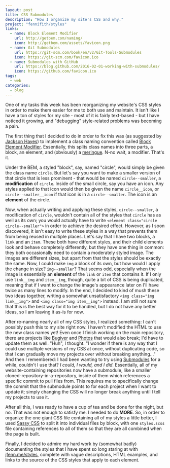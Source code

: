 ```yaml
---
layout: post
title: CSS Submodules
description: "How I organize my site's CSS and why."
project: "fennifith/styles"
links:
  - name: Block Element Modifier
    url: http://getbem.com/naming/
    icon: http://getbem.com/assets/favicon.png
  - name: Git Submodules
    url: https://git-scm.com/book/en/v2/Git-Tools-Submodules
    icon: https://git-scm.com/favicon.ico
  - name: Submodules with GitHub
    url: https://blog.github.com/2016-02-01-working-with-submodules/
    icon: https://github.com/favicon.ico
tags:
  - web
categories:
  - blog
---
```


One of my tasks this week has been reorganizing my website's CSS styles in order to make them easier for me to both use and maintain. It isn't like I have a ton of styles for my site - most of it is fairly text-based - but I have noticed it growing, and "debugging" style-related problems was becoming a pain.

The first thing that I decided to do in order to fix this was (as suggested by [Jackson Hayes](https://github.com/jacksonhvisuals)) to implement a class naming convention called [Block Element Modifier](http://getbem.com/naming/). Essentially, this splits class names into three parts, a block, an element, and (obviously) a [meringue](https://en.wikipedia.org/wiki/Meringue). N-no wait, a modifier. That's it.

Under the BEM, a styled "block", say, named "circle", would simply be given the class name `circle`. But let's say you want to make a smaller version of that circle that is less prominent - that would be named `circle--smaller`, a **modification** of `circle`. Inside of the small circle, say you have an icon. Any styles applied to that icon would then be given the name `circle__icon`, or `circle--smaller__icon` if that icon is in a `circle--smaller`. The icon is an **element** of the circle.

Now, when actually writing and applying these styles, `circle--smaller`, a modification of `circle`, wouldn't contain all of the styles that `circle` has as well as its own; you would actually have to write `<element class="circle circle--smaller">` in order to achieve the desired effect. However, as I soon discovered, it isn't easy to write these styles in a way that prevents them from being reused in multiple places. Let's say that I have two blocks, a `link` and an `item`. These both have different styles, and their child elements look and behave completely differently, but they have one thing in common: they both occasionally need to contain a moderately styled image. The images are different sizes, but apart from that the styles should be exactly the same. Now, I could make `img` a block of its own, but how would I apply the change in size? `img--smaller`? That seems odd, especially when the image is essentially an **element** of the `link` or `item` that contains it. If I only use `link__img` and `item__img`, though, quite a bit of CSS is being duplicated, meaning that if I want to change the image's appearance later on I'll have twice as many lines to modify. In the end, I decided to kind of mush these two ideas together, writing a somewhat unsatisfactory `<img class="img link__img">` and `<img class="img item__img">` instead. I am still not sure that this is the best way for it to be handled, but I do not have any better ideas, so I am leaving it as-is for now.

After re-naming nearly all of my CSS styles, I realized something: I can't possibly push this to my site right now. I haven't modified the HTML to use the new class names yet! Even once I finish working on the main repository, there are projects like [Bugiver](https://jfenn.me/projects/bugiver) and [Photos](https://jfenn.me/projects/photos) that would also break; I'd have to update them as well. "Huh", I thought. "I wonder if there is any way that I could use multiple versions of my CSS at once, without duplicating code, so that I can gradually move my projects over without breaking anything..." And then I remembered: I had been wanting to try using [Submodules](https://git-scm.com/book/en/v2/Git-Tools-Submodules) for a while, couldn't I use that? *I could, I would, and I did.* Essentially, all of my website-containing repositories now have a submodule, like a smaller cloned-repository-in-a-repository, inside of them which references a specific commit to pull files from. This requires me to specifically change the commit that the submodule points to for each project when I want to update it; simply changing the CSS will no longer break anything until I tell my projects to use it.

After all this, I was ready to have a cup of tea and be done for the night, but no. That was not enough to satisfy me. I needed to do **MORE**. So, in order to organize the one giant CSS file containing all of my styles a little better, I used [Sassy CSS](https://sass-lang.com/) to split it into individual files by block, with one `styles.scss` file containing references to all of them so that they are all combined when the page is built.

Finally, I decided to admire my hard work by (somewhat badly) documenting the styles that I have spent so long staring at with [jfenn.me/styles](/styles/), complete with vague descriptions, HTML examples, and links to the source of the CSS styles that apply to each element.
